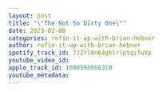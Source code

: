```yaml
---
layout: post
title: "\"The Not So Dirty One\""
date: 2023-02-08
categories: refin-it-up-with-brian-hebner
author: refin-it-up-with-brian-hebner
spotify_track_id: 7JZrl8n64gklrlptqifwVp
youtube_video_id: 
apple_track_id: 1000598666310
youtube_metadata: 
---
```

